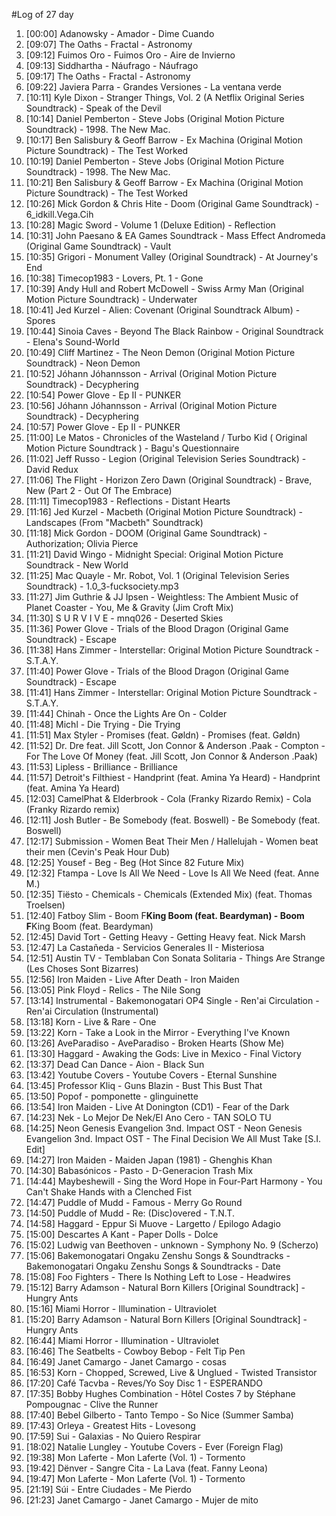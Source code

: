 #Log of 27 day

1. [00:00] Adanowsky - Amador - Dime Cuando
1. [09:07] The Oaths - Fractal - Astronomy
1. [09:12] Fuimos Oro - Fuimos Oro - Aire de Invierno
1. [09:13] Siddhartha - Náufrago - Náufrago
1. [09:17] The Oaths - Fractal - Astronomy
1. [09:22] Javiera Parra - Grandes Versiones - La ventana verde
1. [10:11] Kyle Dixon - Stranger Things, Vol. 2 (A Netflix Original Series Soundtrack) - Speak of the Devil
1. [10:14] Daniel Pemberton - Steve Jobs (Original Motion Picture Soundtrack) - 1998. The New Mac.
1. [10:17] Ben Salisbury & Geoff Barrow - Ex Machina (Original Motion Picture Soundtrack) - The Test Worked
1. [10:19] Daniel Pemberton - Steve Jobs (Original Motion Picture Soundtrack) - 1998. The New Mac.
1. [10:21] Ben Salisbury & Geoff Barrow - Ex Machina (Original Motion Picture Soundtrack) - The Test Worked
1. [10:26] Mick Gordon & Chris Hite - Doom (Original Game Soundtrack) - 6_idkill.Vega.Cih
1. [10:28] Magic Sword - Volume 1 (Deluxe Edition) - Reflection
1. [10:31] John Paesano & EA Games Soundtrack - Mass Effect Andromeda (Original Game Soundtrack) - Vault
1. [10:35] Grigori - Monument Valley (Original Soundtrack) - At Journey's End
1. [10:38] Timecop1983 - Lovers, Pt. 1 - Gone
1. [10:39] Andy Hull and Robert McDowell - Swiss Army Man (Original Motion Picture Soundtrack) - Underwater
1. [10:41] Jed Kurzel - Alien: Covenant (Original Soundtrack Album) - Spores
1. [10:44] Sinoia Caves - Beyond The Black Rainbow - Original Soundtrack - Elena's Sound-World
1. [10:49] Cliff Martinez - The Neon Demon (Original Motion Picture Soundtrack) - Neon Demon
1. [10:52] Jóhann Jóhannsson - Arrival (Original Motion Picture Soundtrack) - Decyphering
1. [10:54] Power Glove - Ep II - PUNKER
1. [10:56] Jóhann Jóhannsson - Arrival (Original Motion Picture Soundtrack) - Decyphering
1. [10:57] Power Glove - Ep II - PUNKER
1. [11:00] Le Matos - Chronicles of the Wasteland / Turbo Kid ( Original Motion Picture Soundtrack ) - Bagu's Questionnaire
1. [11:02] Jeff Russo - Legion (Original Television Series Soundtrack) - David Redux
1. [11:06] The Flight - Horizon Zero Dawn (Original Soundtrack) - Brave, New (Part 2 - Out Of The Embrace)
1. [11:11] Timecop1983 - Reflections - Distant Hearts
1. [11:16] Jed Kurzel - Macbeth (Original Motion Picture Soundtrack) - Landscapes (From "Macbeth" Soundtrack)
1. [11:18] Mick Gordon - DOOM (Original Game Soundtrack) - Authorization; Olivia Pierce
1. [11:21] David Wingo - Midnight Special: Original Motion Picture Soundtrack - New World
1. [11:25] Mac Quayle - Mr. Robot, Vol. 1 (Original Television Series Soundtrack) - 1.0_3-fucksociety.mp3
1. [11:27] Jim Guthrie & JJ Ipsen - Weightless: The Ambient Music of Planet Coaster - You, Me & Gravity (Jim Croft Mix)
1. [11:30] S U R V I V E - mnq026 - Deserted Skies
1. [11:36] Power Glove - Trials of the Blood Dragon (Original Game Soundtrack) - Escape
1. [11:38] Hans Zimmer - Interstellar: Original Motion Picture Soundtrack - S.T.A.Y.
1. [11:40] Power Glove - Trials of the Blood Dragon (Original Game Soundtrack) - Escape
1. [11:41] Hans Zimmer - Interstellar: Original Motion Picture Soundtrack - S.T.A.Y.
1. [11:44] Chinah - Once the Lights Are On - Colder
1. [11:48] Michl - Die Trying - Die Trying
1. [11:51] Max Styler - Promises (feat. Gøldn) - Promises (feat. Gøldn)
1. [11:52] Dr. Dre feat. Jill Scott, Jon Connor & Anderson .Paak - Compton - For The Love Of Money (feat. Jill Scott, Jon Connor & Anderson .Paak)
1. [11:53] Lipless - Brilliance - Brilliance
1. [11:57] Detroit's Filthiest - Handprint (feat. Amina Ya Heard) - Handprint (feat. Amina Ya Heard)
1. [12:03] CamelPhat & Elderbrook - Cola (Franky Rizardo Remix) - Cola (Franky Rizardo remix)
1. [12:11] Josh Butler - Be Somebody (feat. Boswell) - Be Somebody (feat. Boswell)
1. [12:17] Submission - Women Beat Their Men / Hallelujah - Women beat their men (Cevin's Peak Hour Dub)
1. [12:25] Yousef - Beg - Beg (Hot Since 82 Future Mix)
1. [12:32] Ftampa - Love Is All We Need - Love Is All We Need (feat. Anne M.)
1. [12:35] Tiësto - Chemicals - Chemicals (Extended Mix) (feat. Thomas Troelsen)
1. [12:40] Fatboy Slim - Boom F**King Boom (feat. Beardyman) - Boom F**King Boom (feat. Beardyman)
1. [12:45] David Tort - Getting Heavy - Getting Heavy feat. Nick Marsh
1. [12:47] La Castañeda - Servicios Generales II - Misteriosa
1. [12:51] Austin TV - Temblaban Con Sonata Solitaria - Things Are Strange (Les Choses Sont Bizarres)
1. [12:56] Iron Maiden - Live After Death - Iron Maiden
1. [13:05] Pink Floyd - Relics - The Nile Song
1. [13:14] Instrumental - Bakemonogatari OP4 Single - Ren'ai Circulation - Ren'ai Circulation (Instrumental)
1. [13:18] Korn - Live & Rare - One
1. [13:22] Korn - Take a Look in the Mirror - Everything I've Known
1. [13:26] AveParadiso - AveParadiso - Broken Hearts (Show Me)
1. [13:30] Haggard - Awaking the Gods: Live in Mexico - Final Victory
1. [13:37] Dead Can Dance - Aion - Black Sun
1. [13:42] Youtube Covers - Youtube Covers - Eternal Sunshine
1. [13:45] Professor Kliq - Guns Blazin - Bust This Bust That
1. [13:50] Popof - pomponette - glinguinette
1. [13:54] Iron Maiden - Live At Donington (CD1) - Fear of the Dark
1. [14:23] Nek - Lo Mejor De Nek/El Ano Cero - TAN SOLO TU
1. [14:25] Neon Genesis Evangelion 3nd. Impact OST - Neon Genesis Evangelion 3nd. Impact OST - The Final Decision We All Must Take [S.I. Edit]
1. [14:27] Iron Maiden - Maiden Japan (1981) - Ghenghis Khan
1. [14:30] Babasónicos - Pasto - D-Generacion Trash Mix
1. [14:44] Maybeshewill - Sing the Word Hope in Four-Part Harmony - You Can't Shake Hands with a Clenched Fist
1. [14:47] Puddle of Mudd - Famous - Merry Go Round
1. [14:50] Puddle of Mudd - Re: (Disc)overed - T.N.T.
1. [14:58] Haggard - Eppur Si Muove - Largetto / Epilogo Adagio
1. [15:00] Descartes A Kant - Paper Dolls - Dolce
1. [15:02] Ludwig van Beethoven - unknown - Symphony No. 9 (Scherzo)
1. [15:06] Bakemonogatari Ongaku Zenshu Songs & Soundtracks - Bakemonogatari Ongaku Zenshu Songs & Soundtracks - Date
1. [15:08] Foo Fighters - There Is Nothing Left to Lose - Headwires
1. [15:12] Barry Adamson - Natural Born Killers [Original Soundtrack] - Hungry Ants
1. [15:16] Miami Horror - Illumination - Ultraviolet
1. [15:20] Barry Adamson - Natural Born Killers [Original Soundtrack] - Hungry Ants
1. [16:44] Miami Horror - Illumination - Ultraviolet
1. [16:46] The Seatbelts - Cowboy Bebop - Felt Tip Pen
1. [16:49] Janet Camargo - Janet Camargo - cosas
1. [16:53] Korn - Chopped, Screwed, Live & Unglued - Twisted Transistor
1. [17:20] Café Tacvba - Reves/Yo Soy Disc 1 - ESPERANDO
1. [17:35] Bobby Hughes Combination - Hôtel Costes 7 by Stéphane Pompougnac - Clive the Runner
1. [17:40] Bebel Gilberto - Tanto Tempo - So Nice (Summer Samba)
1. [17:43] Orleya - Greatest Hits - Lovesong
1. [17:59] Sui - Galaxias - No Quiero Respirar
1. [18:02] Natalie Lungley - Youtube Covers - Ever (Foreign Flag)
1. [19:38] Mon Laferte - Mon Laferte (Vol. 1) - Tormento
1. [19:42] Dënver - Sangre Cita - La Lava (feat. Fanny Leona)
1. [19:47] Mon Laferte - Mon Laferte (Vol. 1) - Tormento
1. [21:19] Súi - Entre Ciudades - Me Pierdo
1. [21:23] Janet Camargo - Janet Camargo - Mujer de mito

